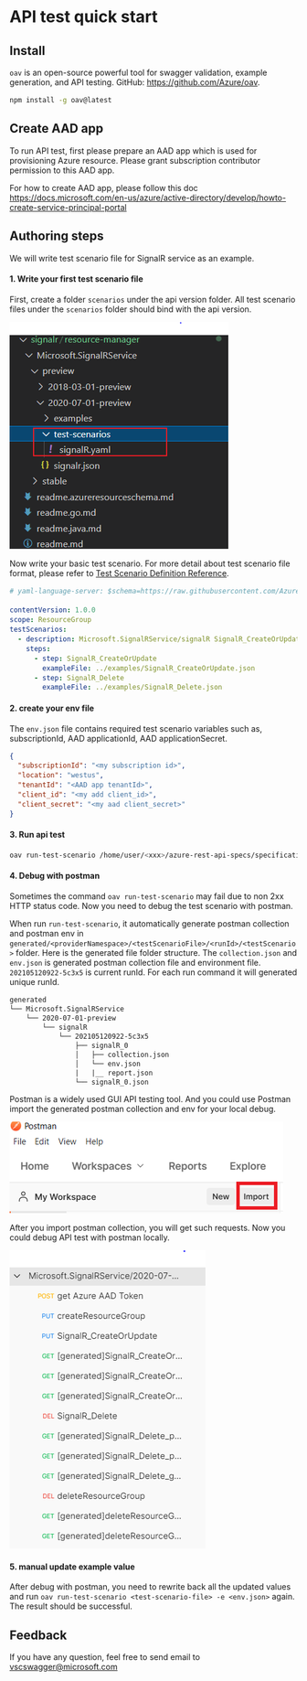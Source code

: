 <!--
 Copyright (c) 2021 Microsoft Corporation

 This software is released under the MIT License.
 https://opensource.org/licenses/MIT
-->

# API test quick start

## Install

`oav` is an open-source powerful tool for swagger validation, example generation, and API testing. GitHub: https://github.com/Azure/oav.

```sh
npm install -g oav@latest
```

## Create AAD app

To run API test, first please prepare an AAD app which is used for provisioning Azure resource. Please grant subscription contributor permission to this AAD app.

For how to create AAD app, please follow this doc https://docs.microsoft.com/en-us/azure/active-directory/develop/howto-create-service-principal-portal

## Authoring steps

We will write test scenario file for SignalR service as an example.

#### 1. Write your first test scenario file

First, create a folder `scenarios` under the api version folder. All test scenario files under the `scenarios` folder should bind with the api version.

![](./folder-structure.png)

Now write your basic test scenario. For more detail about test scenario file format, please refer to
[Test Scenario Definition Reference](../references/TestDefinitionReference.md).

```yaml
# yaml-language-server: $schema=https://raw.githubusercontent.com/Azure/azure-rest-api-specs/main/documentation/test-scenario/references/schema.json

contentVersion: 1.0.0
scope: ResourceGroup
testScenarios:
  - description: Microsoft.SignalRService/signalR SignalR_CreateOrUpdate
    steps:
      - step: SignalR_CreateOrUpdate
        exampleFile: ../examples/SignalR_CreateOrUpdate.json
      - step: SignalR_Delete
        exampleFile: ../examples/SignalR_Delete.json
```

#### 2. create your env file

The `env.json` file contains required test scenario variables such as, subscriptionId, AAD applicationId, AAD applicationSecret.

```json
{
  "subscriptionId": "<my subscription id>",
  "location": "westus",
  "tenantId": "<AAD app tenantId>",
  "client_id": "<my add client_id>",
  "client_secret": "<my aad client_secret>"
}
```

#### 3. Run api test

```sh
oav run-test-scenario /home/user/<xxx>/azure-rest-api-specs/specification/signalr/resource-manager/Microsoft.SignalRService/preview/2020-07-01-preview/scenarios/signalR.yaml -e env.json
```

#### 4. Debug with postman

Sometimes the command `oav run-test-scenario` may fail due to non 2xx HTTP status code. Now you need to debug the test scenario with postman.

When run `run-test-scenario`, it automatically generate postman collection and postman env in `generated/<providerNamespace>/<testScenarioFile>/<runId>/<testScenario>` folder. Here is the generated file folder structure. The `collection.json` and `env.json` is generated postman collection file and environment file. `202105120922-5c3x5` is current runId. For each run command it will generated unique runId.

```
generated
└── Microsoft.SignalRService
    └── 2020-07-01-preview
        └── signalR
            └── 202105120922-5c3x5
                ├── signalR_0
                │   ├── collection.json
                │   └── env.json
                |   |__ report.json
                └── signalR_0.json
```

Postman is a widely used GUI API testing tool. And you could use Postman import the generated postman collection and env for your local debug.

![](./import-postman-collection.png)

After you import postman collection, you will get such requests. Now you could debug API test with postman locally.

![](./postman-collection-signalr.PNG)

#### 5. manual update example value

After debug with postman, you need to rewrite back all the updated values and run `oav run-test-scenario <test-scenario-file> -e <env.json>` again. The result should be successful.

## Feedback

If you have any question, feel free to send email to vscswagger@microsoft.com
